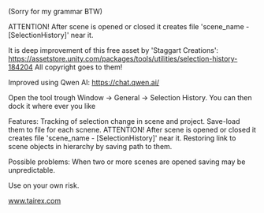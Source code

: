 (Sorry for my grammar BTW)

ATTENTION!
After scene is opened or closed it creates file 'scene_name - [SelectionHistory]' near it. 

It is deep improvement of this free asset by 'Staggart Creations': https://assetstore.unity.com/packages/tools/utilities/selection-history-184204
All copyright goes to them!

Improved using Qwen AI: https://chat.qwen.ai/

Open the tool trough
     Window -> General -> Selection History. 
     You can then dock it where ever you like

Features:
    Tracking of selection change in scene and project.
    Save-load them to file for each scnene.
           ATTENTION!
           After scene is opened or closed it creates file 'scene_name - [SelectionHistory]' near it. 
   Restoring link to scene objects in hierarchy by saving path to them.

Possible problems:
   When two or more scenes are opened saving may be unpredictable.

Use on your own risk.

www.tairex.com
